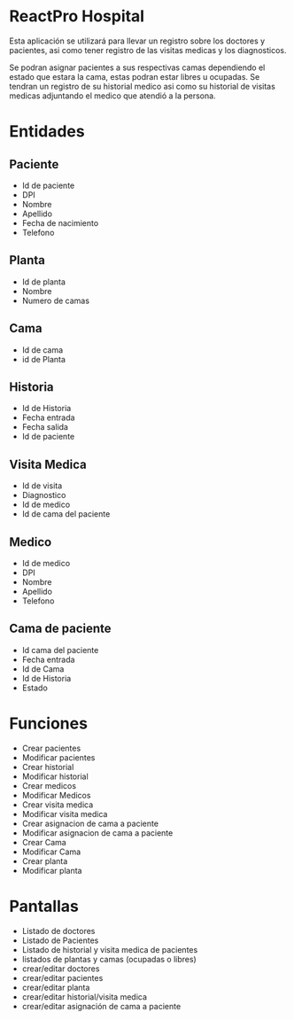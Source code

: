 # ReactPro Hospital

Esta aplicación se utilizará para llevar un registro sobre los doctores y pacientes, asi como tener registro de las visitas medicas y los diagnosticos.

Se podran asignar pacientes a sus respectivas camas dependiendo el estado que estara la cama, estas podran estar libres u ocupadas. Se tendran un registro de su historial medico asi como su historial de visitas medicas adjuntando el medico que atendió a la persona.

# Entidades

## Paciente

- Id de paciente
- DPI
- Nombre
- Apellido
- Fecha de nacimiento
- Telefono

## Planta
- Id de planta
- Nombre
- Numero de camas

## Cama
- Id de cama
- id de Planta

## Historia

- Id de Historia
- Fecha entrada
- Fecha salida
- Id de paciente

## Visita Medica
- Id de visita
- Diagnostico
- Id de medico
- Id de cama del paciente

## Medico

- Id de medico
- DPI
- Nombre
- Apellido
- Telefono

## Cama de paciente
- Id cama del paciente
- Fecha entrada
- Id de Cama
- Id de Historia
- Estado

# Funciones

- Crear pacientes
- Modificar pacientes
- Crear historial
- Modificar historial
- Crear medicos
- Modificar Medicos
- Crear visita medica
- Modificar visita medica
- Crear asignacion de cama a paciente
- Modificar asignacion de cama a paciente
- Crear Cama
- Modificar Cama
- Crear planta
- Modificar planta

# Pantallas

- Listado de doctores
- Listado de Pacientes
- Listado de historial y visita medica de pacientes
- listados de plantas y camas (ocupadas o libres)
- crear/editar doctores
- crear/editar pacientes
- crear/editar planta
- crear/editar historial/visita medica
- crear/editar asignación de cama a paciente

